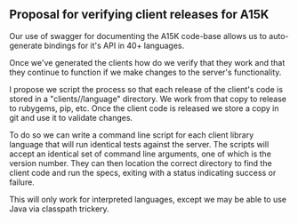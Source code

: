 ## Proposal for verifying client releases for A15K

Our use of swagger for documenting the A15K code-base allows us to
auto-generate bindings for it's API in 40+ languages.

Once we've generated the clients how do we verify that they work and that they continue to function if we make changes to the server's functionality.

I propose we script the process so that each release of the client's code is stored in a "clients/<version>/language" directory.  We work from that copy to release to rubygems, pip, etc.  Once the client code is released we store a copy in git and use it to validate changes.

To do so we can write a command line script for each client library language that will run identical tests against the server.  The scripts will accept an identical set of command line arguments, one of which is the version number. They can then location the correct directory to find the client code and run the specs, exiting with a status indicating success or failure.

This will only work for interpreted languages, except we may be able to use Java via classpath trickery.
